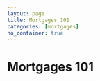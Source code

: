 ```yaml
---
layout: page
title: Mortgages 101
categories: [mortgages]
no_container: true
---
```

# Mortgages 101 #

